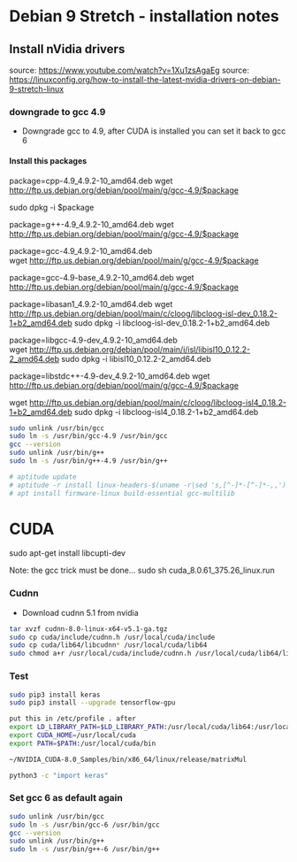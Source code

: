 # Debian 9 Stretch - installation notes

## Install nVidia drivers
source: https://www.youtube.com/watch?v=1Xu1zsAgaEg
source: https://linuxconfig.org/how-to-install-the-latest-nvidia-drivers-on-debian-9-stretch-linux

### downgrade to gcc 4.9
- Downgrade gcc to 4.9, after CUDA is installed you can set it back to gcc 6

#### Install this packages

package=cpp-4.9_4.9.2-10_amd64.deb 
wget http://ftp.us.debian.org/debian/pool/main/g/gcc-4.9/$package

sudo dpkg -i $package

package=g++-4.9_4.9.2-10_amd64.deb 
wget http://ftp.us.debian.org/debian/pool/main/g/gcc-4.9/$package

package=gcc-4.9_4.9.2-10_amd64.deb  
wget http://ftp.us.debian.org/debian/pool/main/g/gcc-4.9/$package

package=gcc-4.9-base_4.9.2-10_amd64.deb
wget http://ftp.us.debian.org/debian/pool/main/g/gcc-4.9/$package

package=libasan1_4.9.2-10_amd64.deb 
wget http://ftp.us.debian.org/debian/pool/main/c/cloog/libcloog-isl-dev_0.18.2-1+b2_amd64.deb
sudo dpkg -i libcloog-isl-dev_0.18.2-1+b2_amd64.deb

package=libgcc-4.9-dev_4.9.2-10_amd64.deb   
wget http://ftp.us.debian.org/debian/pool/main/i/isl/libisl10_0.12.2-2_amd64.deb
sudo dpkg -i libisl10_0.12.2-2_amd64.deb

package=libstdc++-4.9-dev_4.9.2-10_amd64.deb
wget http://ftp.us.debian.org/debian/pool/main/g/gcc-4.9/$package

wget http://ftp.us.debian.org/debian/pool/main/c/cloog/libcloog-isl4_0.18.2-1+b2_amd64.deb
sudo dpkg -i  libcloog-isl4_0.18.2-1+b2_amd64.deb




```bash
sudo unlink /usr/bin/gcc
sudo ln -s /usr/bin/gcc-4.9 /usr/bin/gcc
gcc --version
sudo unlink /usr/bin/g++
sudo ln -s /usr/bin/g++-4.9 /usr/bin/g++
```

```bash
# aptitude update
# aptitude -r install linux-headers-$(uname -r|sed 's,[^-]*-[^-]*-,,')
# apt install firmware-linux build-essential gcc-multilib
```

CUDA
=======
sudo apt-get install libcupti-dev
 
Note: the gcc trick must be done...
sudo sh cuda_8.0.61_375.26_linux.run




### Cudnn
- Download cudnn 5.1 from nvidia
```bash
tar xvzf cudnn-8.0-linux-x64-v5.1-ga.tgz
sudo cp cuda/include/cudnn.h /usr/local/cuda/include
sudo cp cuda/lib64/libcudnn* /usr/local/cuda/lib64
sudo chmod a+r /usr/local/cuda/include/cudnn.h /usr/local/cuda/lib64/libcudnn*
```

### Test
```bash
sudo pip3 install keras
sudo pip3 install --upgrade tensorflow-gpu

put this in /etc/profile . after
export LD_LIBRARY_PATH=$LD_LIBRARY_PATH:/usr/local/cuda/lib64:/usr/local/lib:/usr/lib/x86_64-linux-gnu
export CUDA_HOME=/usr/local/cuda
export PATH=$PATH:/usr/local/cuda/bin

~/NVIDIA_CUDA-8.0_Samples/bin/x86_64/linux/release/matrixMul

python3 -c "import keras"
```
### Set gcc 6 as default again
```bash
sudo unlink /usr/bin/gcc
sudo ln -s /usr/bin/gcc-6 /usr/bin/gcc
gcc --version
sudo unlink /usr/bin/g++
sudo ln -s /usr/bin/g++-6 /usr/bin/g++
```

